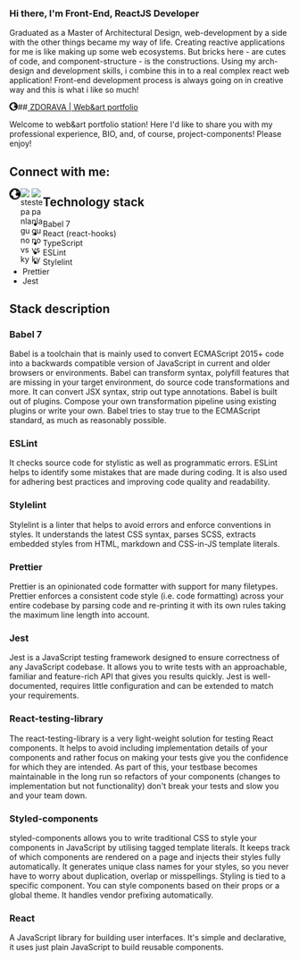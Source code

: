 ### Hi there, I'm Front-End, ReactJS Developer

Graduated as a Master of Architectural Design, web-development by a side with the other things became my way of life.
Creating reactive applications for me is like making up some web ecosystems. But bricks here - are cutes of code, and component-structure - is the constructions. Using my arch-design and development skills, i combine this in to a real complex react web application!
Front-end development process is always going on in creative way and this is what i like so much!

##[<img align="left" alt="zdorava" width="15px" src="https://raw.githubusercontent.com/iconic/open-iconic/master/svg/globe.svg" /> ZDORAVA | Web&art portfolio][website-path]

Welcome to web&art portfolio station! Here I'd like to share you with my professional experience, BIO, and, of course, project-components! Please enjoy!

## Connect with me:

[<img align="left" alt="zdorava" width="20px" src="https://raw.githubusercontent.com/iconic/open-iconic/master/svg/globe.svg" />][website-path]
[<img align="left" alt="stepanlagunovsky" width="20px" src="https://cdn.jsdelivr.net/npm/simple-icons@v3/icons/linkedin.svg" />][linkedin-path]
[<img align="left" alt="stepanlagunovsky" width="20px" src="https://cdn.jsdelivr.net/npm/simple-icons@v3/icons/gmail.svg" />][gmail-path]

[website-path]: https://zdorava.com
[linkedin-path]: https://www.linkedin.com/in/stepan-lagunovsky/
[gmail-path]: mailto:office@pb-betolit.ru

## Technology stack

- Babel 7
- React (react-hooks)
- TypeScript
- ESLint
- Stylelint
- Prettier
- Jest

## Stack description

### Babel 7

Babel is a toolchain that is mainly used to convert ECMAScript 2015+ code into a backwards compatible version of JavaScript in current and older browsers or environments. Babel can transform syntax, polyfill features that are missing in your target environment, do source code transformations and more. It can convert JSX syntax, strip out type annotations. Babel is built out of plugins. Compose your own transformation pipeline using existing plugins or write your own. Babel tries to stay true to the ECMAScript standard, as much as reasonably possible.

### ESLint

It checks source code for stylistic as well as programmatic errors. ESLint helps to identify some mistakes that are made during coding. It is also used for adhering best practices and improving code quality and readability.

### Stylelint

Stylelint is a linter that helps to avoid errors and enforce conventions in styles. It understands the latest CSS syntax, parses SCSS, extracts embedded styles from HTML, markdown and CSS-in-JS template literals.

### Prettier

Prettier is an opinionated code formatter with support for many filetypes. Prettier enforces a consistent code style (i.e. code formatting) across your entire codebase by parsing code and re-printing it with its own rules taking the maximum line length into account.

### Jest

Jest is a JavaScript testing framework designed to ensure correctness of any JavaScript codebase. It allows you to write tests with an approachable, familiar and feature-rich API that gives you results quickly. Jest is well-documented, requires little configuration and can be extended to match your requirements.

### React-testing-library

The react-testing-library is a very light-weight solution for testing React components. It helps to avoid including implementation details of your components and rather focus on making your tests give you the confidence for which they are intended. As part of this, your testbase becomes maintainable in the long run so refactors of your components (changes to implementation but not functionality) don't break your tests and slow you and your team down.

### Styled-components

styled-components allows you to write traditional CSS to style your components in JavaScript by utilising tagged template literals. It keeps track of which components are rendered on a page and injects their styles fully automatically. It generates unique class names for your styles, so you never have to worry about duplication, overlap or misspellings. Styling is tied to a specific component. You can style components based on their props or a global theme. It handles vendor prefixing automatically.

### React

A JavaScript library for building user interfaces. It's simple and declarative, it uses just plain JavaScript to build reusable components.



<!--
**chienpo/chienpo** is a ✨ _special_ ✨ repository because its `README.md` (this file) appears on your GitHub profile.

### Hi there 👋

Here are some ideas to get you started:

- 🔭 I’m currently working on ...
- 🌱 I’m currently learning ...
- 👯 I’m looking to collaborate on ...
- 🤔 I’m looking for help with ...
- 💬 Ask me about ...
- 📫 How to reach me: ...
- 😄 Pronouns: ...
- ⚡ Fun fact: ...
-->
